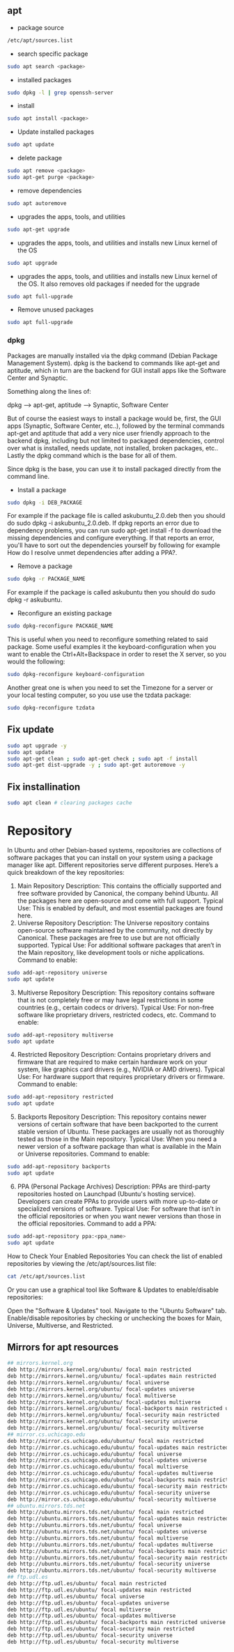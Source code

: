 ## apt
- package source
```bash
/etc/apt/sources.list
```

- search specific package
```bash
sudo apt search <package>
```
- installed packages
```bash
sudo dpkg -l | grep openssh-server
```

- install
```bash
sudo apt install <package>
```

- Update installed packages
```bash
sudo apt update
```
- delete package
```bash
sudo apt remove <package>
sudo apt-get purge <package>
```
- remove dependencies
```bash
sudo apt autoremove
```

- upgrades the apps, tools, and utilities
```bash
sudo apt-get upgrade
```
-  upgrades the apps, tools, and utilities and installs new Linux kernel of the OS
```bash
sudo apt upgrade
```
- upgrades the apps, tools, and utilities and installs new Linux kernel of the OS. It also removes old packages if needed for the upgrade
```bash
sudo apt full-upgrade
```
- Remove unused packages
```bash
sudo apt full-upgrade
```

### dpkg

Packages are manually installed via the dpkg command (Debian Package Management System). dpkg is the backend to commands like apt-get and aptitude, which in turn are the backend for GUI install apps like the Software Center and Synaptic.

Something along the lines of:

dpkg --> apt-get, aptitude --> Synaptic, Software Center

But of course the easiest ways to install a package would be, first, the GUI apps (Synaptic, Software Center, etc..), followed by the terminal commands apt-get and aptitude that add a very nice user friendly approach to the backend dpkg, including but not limited to packaged dependencies, control over what is installed, needs update, not installed, broken packages, etc.. Lastly the dpkg command which is the base for all of them.

Since dpkg is the base, you can use it to install packaged directly from the command line.

- Install a package
```bash
sudo dpkg -i DEB_PACKAGE
```
For example if the package file is called askubuntu_2.0.deb then you should do sudo dpkg -i askubuntu_2.0.deb. If dpkg reports an error due to dependency problems, you can run sudo apt-get install -f to download the missing dependencies and configure everything. If that reports an error, you'll have to sort out the dependencies yourself by following for example How do I resolve unmet dependencies after adding a PPA?.

- Remove a package
```bash
sudo dpkg -r PACKAGE_NAME
```
For example if the package is called askubuntu then you should do sudo dpkg -r askubuntu.

- Reconfigure an existing package
```bash
sudo dpkg-reconfigure PACKAGE_NAME
```
This is useful when you need to reconfigure something related to said package. Some useful examples it the keyboard-configuration when you want to enable the Ctrl+Alt+Backspace in order to reset the X server, so you would the following:
```bash
sudo dpkg-reconfigure keyboard-configuration
```
Another great one is when you need to set the Timezone for a server or your local testing computer, so you use use the tzdata package:
```bash
sudo dpkg-reconfigure tzdata
```
## Fix update
```bash
sudo apt upgrade -y
sudo apt update 
sudo apt-get clean ; sudo apt-get check ; sudo apt -f install 
sudo apt-get dist-upgrade -y ; sudo apt-get autoremove -y 
```
## Fix installination
```bash
sudo apt clean # clearing packages cache
```

# Repository
In Ubuntu and other Debian-based systems, repositories are collections of software packages that you can install on your system using a package manager like apt. Different repositories serve different purposes. Here’s a quick breakdown of the key repositories:

1. Main Repository
Description: This contains the officially supported and free software provided by Canonical, the company behind Ubuntu. All the packages here are open-source and come with full support.
Typical Use: This is enabled by default, and most essential packages are found here.
2. Universe Repository
Description: The Universe repository contains open-source software maintained by the community, not directly by Canonical. These packages are free to use but are not officially supported.
Typical Use: For additional software packages that aren’t in the Main repository, like development tools or niche applications.
Command to enable:
```bash
sudo add-apt-repository universe
sudo apt update
```
3. Multiverse Repository
Description: This repository contains software that is not completely free or may have legal restrictions in some countries (e.g., certain codecs or drivers).
Typical Use: For non-free software like proprietary drivers, restricted codecs, etc.
Command to enable:
```bash
sudo add-apt-repository multiverse
sudo apt update
```
4. Restricted Repository
Description: Contains proprietary drivers and firmware that are required to make certain hardware work on your system, like graphics card drivers (e.g., NVIDIA or AMD drivers).
Typical Use: For hardware support that requires proprietary drivers or firmware.
Command to enable:
```bash
sudo add-apt-repository restricted
sudo apt update
```
5. Backports Repository
Description: This repository contains newer versions of certain software that have been backported to the current stable version of Ubuntu. These packages are usually not as thoroughly tested as those in the Main repository.
Typical Use: When you need a newer version of a software package than what is available in the Main or Universe repositories.
Command to enable:
```bash
sudo add-apt-repository backports
sudo apt update
```
6. PPA (Personal Package Archives)
Description: PPAs are third-party repositories hosted on Launchpad (Ubuntu's hosting service). Developers can create PPAs to provide users with more up-to-date or specialized versions of software.
Typical Use: For software that isn’t in the official repositories or when you want newer versions than those in the official repositories.
Command to add a PPA:
```bash
sudo add-apt-repository ppa:<ppa_name>
sudo apt update
```
How to Check Your Enabled Repositories
You can check the list of enabled repositories by viewing the /etc/apt/sources.list file:

```bash
cat /etc/apt/sources.list
```
Or you can use a graphical tool like Software & Updates to enable/disable repositories:

Open the "Software & Updates" tool.
Navigate to the "Ubuntu Software" tab.
Enable/disable repositories by checking or unchecking the boxes for Main, Universe, Multiverse, and Restricted.

## Mirrors for apt resources
```bash
## mirrors.kernel.org
deb http://mirrors.kernel.org/ubuntu/ focal main restricted
deb http://mirrors.kernel.org/ubuntu/ focal-updates main restricted
deb http://mirrors.kernel.org/ubuntu/ focal universe
deb http://mirrors.kernel.org/ubuntu/ focal-updates universe
deb http://mirrors.kernel.org/ubuntu/ focal multiverse
deb http://mirrors.kernel.org/ubuntu/ focal-updates multiverse
deb http://mirrors.kernel.org/ubuntu/ focal-backports main restricted universe multiverse
deb http://mirrors.kernel.org/ubuntu/ focal-security main restricted
deb http://mirrors.kernel.org/ubuntu/ focal-security universe
deb http://mirrors.kernel.org/ubuntu/ focal-security multiverse
## mirror.cs.uchicago.edu
deb http://mirror.cs.uchicago.edu/ubuntu/ focal main restricted
deb http://mirror.cs.uchicago.edu/ubuntu/ focal-updates main restricted
deb http://mirror.cs.uchicago.edu/ubuntu/ focal universe
deb http://mirror.cs.uchicago.edu/ubuntu/ focal-updates universe
deb http://mirror.cs.uchicago.edu/ubuntu/ focal multiverse
deb http://mirror.cs.uchicago.edu/ubuntu/ focal-updates multiverse
deb http://mirror.cs.uchicago.edu/ubuntu/ focal-backports main restricted universe multiverse
deb http://mirror.cs.uchicago.edu/ubuntu/ focal-security main restricted
deb http://mirror.cs.uchicago.edu/ubuntu/ focal-security universe
deb http://mirror.cs.uchicago.edu/ubuntu/ focal-security multiverse
## ubuntu.mirrors.tds.net
deb http://ubuntu.mirrors.tds.net/ubuntu/ focal main restricted
deb http://ubuntu.mirrors.tds.net/ubuntu/ focal-updates main restricted
deb http://ubuntu.mirrors.tds.net/ubuntu/ focal universe
deb http://ubuntu.mirrors.tds.net/ubuntu/ focal-updates universe
deb http://ubuntu.mirrors.tds.net/ubuntu/ focal multiverse
deb http://ubuntu.mirrors.tds.net/ubuntu/ focal-updates multiverse
deb http://ubuntu.mirrors.tds.net/ubuntu/ focal-backports main restricted universe multiverse
deb http://ubuntu.mirrors.tds.net/ubuntu/ focal-security main restricted
deb http://ubuntu.mirrors.tds.net/ubuntu/ focal-security universe
deb http://ubuntu.mirrors.tds.net/ubuntu/ focal-security multiverse
## ftp.udl.es
deb http://ftp.udl.es/ubuntu/ focal main restricted
deb http://ftp.udl.es/ubuntu/ focal-updates main restricted
deb http://ftp.udl.es/ubuntu/ focal universe
deb http://ftp.udl.es/ubuntu/ focal-updates universe
deb http://ftp.udl.es/ubuntu/ focal multiverse
deb http://ftp.udl.es/ubuntu/ focal-updates multiverse
deb http://ftp.udl.es/ubuntu/ focal-backports main restricted universe multiverse
deb http://ftp.udl.es/ubuntu/ focal-security main restricted
deb http://ftp.udl.es/ubuntu/ focal-security universe
deb http://ftp.udl.es/ubuntu/ focal-security multiverse
```